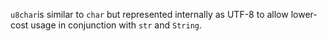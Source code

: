 `u8char`is similar to `char` but represented internally as UTF-8 to allow
lower-cost usage in conjunction with `str` and `String`.
